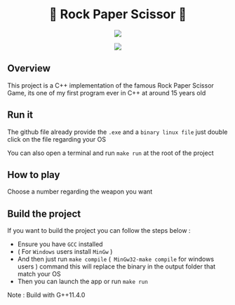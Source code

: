 <h1 align="center">🫱 Rock Paper Scissor 🫲</h1>
<p align="center">
   <a href="https://fr.wikipedia.org/wiki/C%2B%2B"> 
        <img src="https://img.shields.io/badge/C++17-%204--2--1?style=for-the-badge&label=language&color=blue">
    </a
  
</p>

<p align="center">
 <img  src="https://i.ibb.co/2gwPJDM/ezgif-5-4819c523fe.gif">
</p>


## Overview
This project is a C++ implementation of the famous Rock Paper Scissor Game, its one of my first program ever in C++ at around 15 years old

## Run it
The github file already provide the ``.exe`` and a ``binary linux file`` just double click on the file regarding your OS

You can also open a terminal and run ``make run`` at the root of the project

## How to play
Choose a number regarding the weapon you want


## Build the project
If you want to build the project you can follow the steps below :

- Ensure you have ``GCC`` installed
- ( For ``Windows`` users install ``MinGw`` )
- And then just run ``make compile`` (`` MinGw32-make compile``  for windows users ) command this will replace the binary in the output folder that match your OS
- Then you can launch the app or run ``make run``  


Note : Build with G++11.4.0
